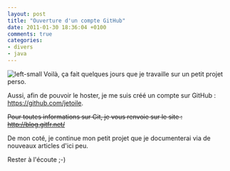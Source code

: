 ```yaml
---
layout: post
title: "Ouverture d'un compte GitHub"
date: 2011-01-30 18:36:04 +0100
comments: true
categories: 
- divers
- java
---
```


![left-small](http://1.bp.blogspot.com/_XLL8sJPQ97g/TUW89rVpt-I/AAAAAAAAAUM/iuvXdlFSGAE/s1600/github.png)
Voilà, ça fait quelques jours que je travaille sur un petit projet perso.

Aussi, afin de pouvoir le hoster, je me suis créé un compte sur GitHub : https://github.com/jetoile.

~~Pour toutes informations sur Git, je vous renvoie sur le site : http://blog.gitfr.net/~~

De mon coté, je continue mon petit projet que je documenterai via de nouveaux articles d'ici peu.

Rester à l'écoute ;-)